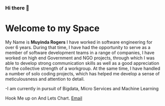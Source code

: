 ### Hi there 👋
<h1>Welcome to my Space </h1>
<p>
  My Name is <b>Muyinda Rogers</b>
I have worked in software engineering for over 6 years. During that time, I have had the opportunity to serve
as a member of software development teams in a range of companies, I have worked on high end Government
and NGO projects, through which I was able to develop strong communication skills as well as a good
appreciation for the collective strength of a workgroup. At the same time, I have handled a number of solo
coding projects, which has helped me develop a sense of meticulousness and attention to detail.
  </p>
  
 -I am currently in pursuit of Bigdata, Micro Services and Machine Learning 
  
 Hook Me up on And Lets Chart. [Email](moverr@gmail.com)
 <br/>

<!--
**Moverr/Moverr** is a ✨ _special_ ✨ repository because its `README.md` (this file) appears on your GitHub profile.

Here are some ideas to get you started:

- 🔭 I’m currently working on ...
- 🌱 I’m currently learning ...
- 👯 I’m looking to collaborate on ...
- 🤔 I’m looking for help with ...
- 💬 Ask me about ...
- 📫 How to reach me: ...
- 😄 Pronouns: ...
- ⚡ Fun fact: ...

 <strong>Twitter</strong> : <a href="https://twitter.com/MuyindaRogers4" target="_blank" >@MuyindaRogers4</a> <br/>
 <strong>Email</strong> : <a href="mailto:moverr@gmail.com">moverr@gmail.com</a> 
-->

